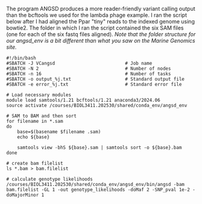 The program ANGSD produces a more reader-friendly variant calling output than the bcftools we used for the lambda phage example. I ran the script below after I had aligned the Ppar "tiny" reads to the indexed genome using bowtie2. The folder in which I ran the script contained the six SAM files (one for each of the six fastq files aligned). *Note that the folder structure for our angsd_env is a bit different than what you saw on the Marine Genomics site.*

```
#!/bin/bash
#SBATCH -J VCangsd                          # Job name
#SBATCH -N 2                                # Number of nodes
#SBATCH -n 16                               # Number of tasks
#SBATCH -o output_%j.txt                    # Standard output file
#SBATCH -e error_%j.txt                     # Standard error file

# Load necessary modules
module load samtools/1.21 bcftools/1.21 anaconda3/2024.06
source activate /courses/BIOL3411.202530/shared/conda_env/angsd_env

# SAM to BAM and then sort
for filename in *.sam
do
	base=$(basename $filename .sam)
	echo ${base}

	samtools view -bhS ${base}.sam | samtools sort -o ${base}.bam
done

# create bam filelist
ls *.bam > bam.filelist

# calculate genotype likelihoods
/courses/BIOL3411.202530/shared/conda_env/angsd_env/bin/angsd -bam bam.filelist -GL 1 -out genotype_likelihoods -doMaf 2 -SNP_pval 1e-2 -doMajorMinor 1
```
